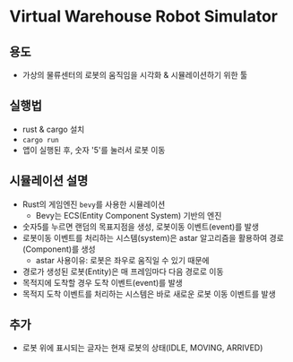# Virtual Warehouse Robot Simulator

## 용도
- 가상의 물류센터의 로봇의 움직임을 시각화 & 시뮬레이션하기 위한 툴

## 실행법
- rust & cargo 설치
- `cargo run`
- 앱이 실행된 후, 숫자 '5'를 눌러서 로봇 이동

## 시뮬레이션 설명
- Rust의 게임엔진 `bevy`를 사용한 시뮬레이션
  - Bevy는 ECS(Entity Component System) 기반의 엔진
- 숫자5를 누르면 랜덤의 목표지점을 생성, 로봇이동 이벤트(event)를 발생
- 로봇이동 이벤트를 처리하는 시스템(system)은 astar 알고리즘을 활용하여 경로(Component)를 생성
  - astar 사용이유: 로봇은 좌우로 움직일 수 있기 때문에
- 경로가 생성된 로봇(Entity)은 매 프레임마다 다음 경로로 이동
- 목적지에 도착할 경우 도착 이벤트(event)를 발생
- 목적지 도착 이벤트를 처리하는 시스템은 바로 새로운 로봇 이동 이벤트를 발생

## 추가
- 로봇 위에 표시되는 글자는 현재 로봇의 상태(IDLE, MOVING, ARRIVED)
